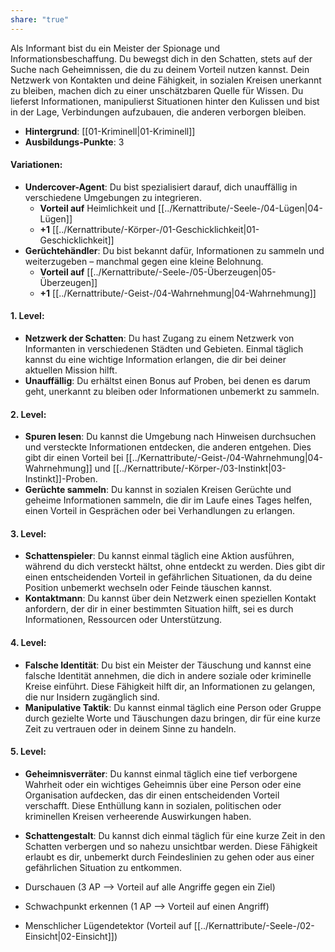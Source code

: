 ```yaml
---
share: "true"
---
```

Als Informant bist du ein Meister der Spionage und Informationsbeschaffung. Du bewegst dich in den Schatten, stets auf der Suche nach Geheimnissen, die du zu deinem Vorteil nutzen kannst. Dein Netzwerk von Kontakten und deine Fähigkeit, in sozialen Kreisen unerkannt zu bleiben, machen dich zu einer unschätzbaren Quelle für Wissen. Du lieferst Informationen, manipulierst Situationen hinter den Kulissen und bist in der Lage, Verbindungen aufzubauen, die anderen verborgen bleiben.  
  
- **Hintergrund**: [[01-Kriminell|01-Kriminell]]  
- **Ausbildungs-Punkte**: 3  
  
#### **Variationen:**  
  
- **Undercover-Agent**: Du bist spezialisiert darauf, dich unauffällig in verschiedene Umgebungen zu integrieren.  
    - **Vorteil auf** Heimlichkeit und [[../Kernattribute/-Seele-/04-Lügen|04-Lügen]]  
    - **+1** [[../Kernattribute/-Körper-/01-Geschicklichkeit|01-Geschicklichkeit]]  
- **Gerüchtehändler**: Du bist bekannt dafür, Informationen zu sammeln und weiterzugeben – manchmal gegen eine kleine Belohnung.  
    - **Vorteil auf** [[../Kernattribute/-Seele-/05-Überzeugen|05-Überzeugen]]  
    - **+1** [[../Kernattribute/-Geist-/04-Wahrnehmung|04-Wahrnehmung]]  
  
#### **1. Level:**  
  
- **Netzwerk der Schatten**: Du hast Zugang zu einem Netzwerk von Informanten in verschiedenen Städten und Gebieten. Einmal täglich kannst du eine wichtige Information erlangen, die dir bei deiner aktuellen Mission hilft.  
- **Unauffällig**: Du erhältst einen Bonus auf Proben, bei denen es darum geht, unerkannt zu bleiben oder Informationen unbemerkt zu sammeln.  
  
#### **2. Level:**  
  
- **Spuren lesen**: Du kannst die Umgebung nach Hinweisen durchsuchen und versteckte Informationen entdecken, die anderen entgehen. Dies gibt dir einen Vorteil bei [[../Kernattribute/-Geist-/04-Wahrnehmung|04-Wahrnehmung]] und [[../Kernattribute/-Körper-/03-Instinkt|03-Instinkt]]-Proben.  
- **Gerüchte sammeln**: Du kannst in sozialen Kreisen Gerüchte und geheime Informationen sammeln, die dir im Laufe eines Tages helfen, einen Vorteil in Gesprächen oder bei Verhandlungen zu erlangen.  
  
#### **3. Level:**  
  
- **Schattenspieler**: Du kannst einmal täglich eine Aktion ausführen, während du dich versteckt hältst, ohne entdeckt zu werden. Dies gibt dir einen entscheidenden Vorteil in gefährlichen Situationen, da du deine Position unbemerkt wechseln oder Feinde täuschen kannst.  
- **Kontaktmann**: Du kannst über dein Netzwerk einen speziellen Kontakt anfordern, der dir in einer bestimmten Situation hilft, sei es durch Informationen, Ressourcen oder Unterstützung.  
  
#### **4. Level:**  
  
- **Falsche Identität**: Du bist ein Meister der Täuschung und kannst eine falsche Identität annehmen, die dich in andere soziale oder kriminelle Kreise einführt. Diese Fähigkeit hilft dir, an Informationen zu gelangen, die nur Insidern zugänglich sind.  
- **Manipulative Taktik**: Du kannst einmal täglich eine Person oder Gruppe durch gezielte Worte und Täuschungen dazu bringen, dir für eine kurze Zeit zu vertrauen oder in deinem Sinne zu handeln.  
  
#### **5. Level:**  
  
- **Geheimnisverräter**: Du kannst einmal täglich eine tief verborgene Wahrheit oder ein wichtiges Geheimnis über eine Person oder eine Organisation aufdecken, das dir einen entscheidenden Vorteil verschafft. Diese Enthüllung kann in sozialen, politischen oder kriminellen Kreisen verheerende Auswirkungen haben.  
- **Schattengestalt**: Du kannst dich einmal täglich für eine kurze Zeit in den Schatten verbergen und so nahezu unsichtbar werden. Diese Fähigkeit erlaubt es dir, unbemerkt durch Feindeslinien zu gehen oder aus einer gefährlichen Situation zu entkommen.  
  
- Durschauen (3 AP --> Vorteil auf alle Angriffe gegen ein Ziel)  
- Schwachpunkt erkennen (1 AP --> Vorteil auf einen Angriff)  
- Menschlicher Lügendetektor (Vorteil auf [[../Kernattribute/-Seele-/02-Einsicht|02-Einsicht]])